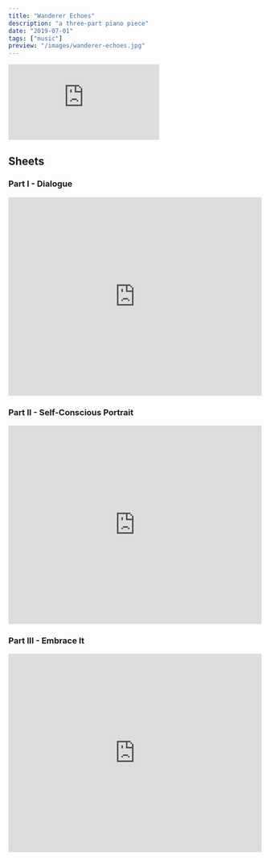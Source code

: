 ```yaml
---
title: "Wanderer Echoes"
description: "a three-part piano piece"
date: "2019-07-01"
tags: ["music"]
preview: "/images/wanderer-echoes.jpg"
---
```


<iframe className="w-full h-[394] aspect-video" src="https://www.youtube.com/embed/CgSflcqBph0?si=sw1ZxmVjAH7Oeu-7" title="YouTube video player" frameborder="0" allow="accelerometer; autoplay; clipboard-write; encrypted-media; gyroscope; picture-in-picture; web-share" allowfullscreen></iframe>

## Sheets

### Part I - Dialogue
<iframe width="100%" height="394" src="https://musescore.com/user/59758897/scores/9686269/embed" frameborder="0" allowfullscreen allow="autoplay; fullscreen"></iframe>

### Part II - Self-Conscious Portrait
<iframe width="100%" height="394" src="https://musescore.com/user/59758897/scores/9686338/embed" frameborder="0" allowfullscreen allow="autoplay; fullscreen"></iframe>

### Part III - Embrace It
<iframe width="100%" height="394" src="https://musescore.com/user/59758897/scores/9686521/embed" frameborder="0" allowfullscreen allow="autoplay; fullscreen"></iframe>
